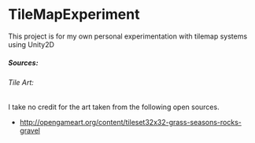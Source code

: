# TileMapExperiment
This project is for my own personal experimentation with tilemap systems using Unity2D

##### Sources:

###### Tile Art: 
I take no credit for the art taken from the following open sources.
- http://opengameart.org/content/tileset32x32-grass-seasons-rocks-gravel